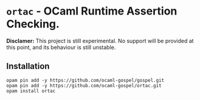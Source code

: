 # `ortac` - OCaml Runtime Assertion Checking.

**Disclamer:** This project is still experimental. No support will be provided
at this point, and its behaviour is still unstable.

## Installation

```
opam pin add -y https://github.com/ocaml-gospel/gospel.git
opam pin add -y https://github.com/ocaml-gospel/ortac.git
opam install ortac
```

